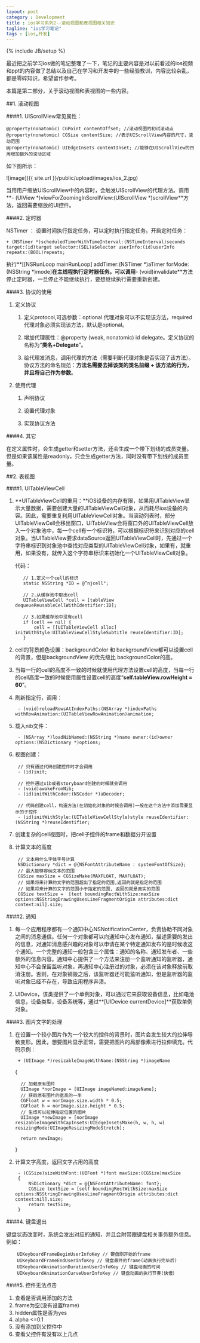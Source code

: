 ```yaml
---
layout: post
category : Development
title : ios学习系列2--滚动视图和表视图相关知识
tagline: "ios学习笔记"
tags : [ios,开发]
---
```

{% include JB/setup %}


最近把之前学习ios做的笔记整理了一下，笔记的主要内容是对以前看过的ios视频和ppt的内容做了总结以及自己在学习和开发中的一些经验教训，内容比较杂乱，都是零碎知识，希望留作参考。

本篇是第二部分，关于滚动视图和表视图的一些内容。

##1. 滚动视图

####1. UIScrollView常见属性：

	@property(nonatomic) CGPoint contentOffset; //滚动视图的初试滚动点
	@property(nonatomic) CGSize contentSize; //表示UIScrollView内容的尺寸，滚动范围
	@property(nonatomic) UIEdgeInsets contentInset; //能够在UIScrollView的四周增加额外的滚动区域

如下图所示：

![image]({{ site.url }}/public/upload/images/ios_2.jpg)

当用用户缩放UIScrollView中的内容时，会触发UIScrollView的代理方法。调用**- (UIView \*)viewForZoomingInScrollView:(UIScrollView *)scrollView**方法，返回需要缩放的UI控件。

####2. 定时器

NSTimer ： 设置时间执行指定任务，可以定时执行指定任务。开启定时任务：

    + (NSTimer *)scheduledTimerWithTimeInterval:(NSTimeInterval)seconds target:(id)target selector:(SEL)aSelector userInfo:(id)userInfo repeats:(BOOL)repeats;

执行**[[NSRunLoop mainRunLoop] addTimer:(NSTimer \*)aTimer forMode:(NSString \*)mode]**在主线程执行定时器任务。可以调用**- (void)invalidate**方法停止定时器，一旦停止不能继续执行，要想继续执行需要重新创建。

####3. 协议的使用

1. 定义协议

   1. 定义protocol,可选参数：optional 代理对象可以不实现该方法，required 代理对象必须实现该方法，默认是optional。
   
   2. 增加代理属性：@property (weak, nonatomic) id<AppInfoViewDelegate> delegate。定义协议的名称为“**类名+Delegate**”。
   
   3. 给代理发消息，调用代理的方法（需要判断代理对象是否实现了该方法）。协议方法的命名规范：**方法名需要去掉该类的类名前缀 + 该方法的行为，并且将自己作为参数**。
   
2. 使用代理

   1. 声明协议
   
   2. 设置代理对象
   
   3. 实现协议方法
   
####4. 其它

在定义属性时，会生成getter和setter方法，还会生成一个带下划线的成员变量。但是如果该属性是readonly，只会生成getter方法，同时没有带下划线的成员变量。

##2. 表视图

####1. UITableViewCell

1. **UITableViewCell的重用：**iOS设备的内存有限，如果用UITableView显示大量数据，需要创建大量的UITableViewCell对象，从而耗尽ios设备的内容。因此，需要重复利用UITableViewCell对象。当滚动列表时，部分UITableViewCell会移出窗口，UITableView会将窗口外的UITableViewCell放入一个对象池中，每一个cell有一个标识符，可以根据标识符来识别对应的cell对象。当UITableView要求dataSource返回UITableViewCell时，先通过一个字符串标识到对象池中查找对应类型的UITableViewCell对象，如果有，就重用，如果没有，就传入这个字符串标识来初始化一个UITableViewCell对象。

	代码：
	
	      // 1.定义一个cell的标识
	      static NSString *ID = @”njcell";
	      
	      // 2.从缓存池中取出cell
	      UITableViewCell *cell = [tableView dequeueReusableCellWithIdentifier:ID];
	      
	      // 3.如果缓存池中没有cell
	      if (cell == nil) {
	          cell = [[UITableViewCell alloc] initWithStyle:UITableViewCellStyleSubtitle reuseIdentifier:ID];
	      }

2. cell的背景颜色设置：backgroundColor 和 backgroundView都可以设置cell的背景，但是backgroundView 的优先级比 backgroundColor的高。

3. 当每一行的cell的高度不一致的时候就使用代理方法设置cell的高度，当每一行的cell高度一致的时候使用属性设置cell的高度“**self.tableView.rowHeight = 60**”。

4. 刷新指定行，调用：

        - (void)reloadRowsAtIndexPaths:(NSArray *)indexPaths withRowAnimation:(UITableViewRowAnimation)animation;

5. 载入nib文件：

        - (NSArray *)loadNibNamed:(NSString *)name owner:(id)owner options:(NSDictionary *)options;

6. 视图创建：

        // 只有通过代码创建控件时才会调用
        - (id)init;
        
        // 控件通过xib或者storyboard创建的时候就会调用
        - (void)awakeFromNib;        
        - (id)initWithCoder:(NSCoder *)aDecoder; 
        
        // 代码创建cell，构造方法(在初始化对象的时候会调用)一般在这个方法中添加需要显示的子控件
        - (id)initWithStyle:(UITableViewCellStyle)style reuseIdentifier:(NSString *)reuseIdentifier; 
        
7. 创建复杂的cell视图时，把cell子控件的frame和数据分开设置

8. 计算文本的高度

        // 文本用什么字体字号计算
	    NSDictionary *dict = @{NSFontAttributeName : systemFontOfSize};
	    // 最大能够容纳文本的范围
	    CGSize maxSize = CGSizeMake(MAXFLOAT, MAXFLOAT);
	    // 如果将来计算的文字的范围超出了指定的范围,返回的就是指定的范围
	    // 如果将来计算的文字的范围小于指定的范围, 返回的就是真实的范围
	    CGSize textSize =  [text boundingRectWithSize:maxSize options:NSStringDrawingUsesLineFragmentOrigin attributes:dict context:nil].size;
	    
####2. 通知

1. 每一个应用程序都有一个通知中心NSNotificationCenter，负责协助不同对象之间的消息通信。任何一个对象都可以向通知中心发布通知，描述需要的发出的信息，对通知消息感兴趣的对象可以申请在某个特定通知发布的是时候收这个通知。一个完整的通知一般包含三个属性：通知的名称、通知发布者、一些额外的信息内容。通知中心提供了一个方法来注册一个监听通知的监听器，通知中心不会保留监听对象，再通知中心注册过的对象，必须在该对象释放前取消注册。否则，在对象销毁之后，该监听器还可能监听通知，但是监听器的监听对象已经不存在，导致应用程序奔溃。

2. UIDevice，该类提供了一个单例对象，可以通过它来获取设备信息，比如电池信息，设备类型，设备系统等，通过**[UIDevice currentDevice]**获取单例对象。

####3. 图片文字的处理

   1. 在设置一个较小图片作为一个较大的控件的背景时，图片会发生较大的拉伸导致变形。因此，想要图片显示正常，需要把图片的局部像素进行拉伸填充。代码示例：
   
		   + (UIImage *)resizableImageWithName:(NSString *)imageName
		{
		    
		    // 加载原有图片
		    UIImage *norImage = [UIImage imageNamed:imageName];
		    // 获取原有图片的宽高的一半
		    CGFloat w = norImage.size.width * 0.5;
		    CGFloat h = norImage.size.height * 0.5;
		    // 生成可以拉伸指定位置的图片
		    UIImage *newImage = [norImage resizableImageWithCapInsets:UIEdgeInsetsMake(h, w, h, w) resizingMode:UIImageResizingModeStretch];
		    
		    return newImage;
	    }
	    
2. 计算文字高度，返回文字占用的高度

		- (CGSize)sizeWithFont:(UIFont *)font maxSize:(CGSize)maxSize
		{
		    NSDictionary *dict = @{NSFontAttributeName: font};
		    CGSize textSize = [self boundingRectWithSize:maxSize options:NSStringDrawingUsesLineFragmentOrigin attributes:dict context:nil].size;
		    return textSize;
		}
		
####4. 键盘退出

键盘状态改变时，系统会发出对应的通知，并且会附带跟键盘相关事务额外信息。例如：
  
		UIKeyboardFrameBeginUserInfoKey // 键盘刚开始的frame
		UIKeyboardFrameEndUserInfoKey // 键盘最终的frame(动画执行完毕后)
		UIKeyboardAnimationDurationUserInfoKey // 键盘动画的时间
		UIKeyboardAnimationCurveUserInfoKey // 键盘动画的执行节奏(快慢）
        
####5. 控件无法点击

 1. 查看是否调用添加的方法
 2. frame为空(没有设置frame)
 3. hidden属性是否为yes
 4. alpha <=0.1
 5. 没有添加到父控件中
 6. 查看父控件有没有以上几点
